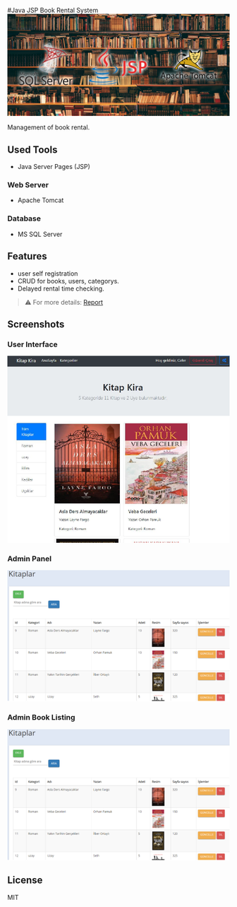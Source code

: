 #Java JSP Book Rental System
<img src="./images/banner.png"/>

Management of book rental.

## Used Tools
- Java Server Pages (JSP)
### Web Server
- Apache Tomcat
### Database
- MS SQL Server 

## Features
- user self registration
- CRUD for books, users, categorys.
- Delayed rental time checking.

> ⚠️ For more details: [Report](./report.pdf)

## Screenshots
### User Interface
<p align="center">
  <img src="./images/3.png"/> 
</p>

### Admin Panel
<p align="center">
  <img src="./images/2.png"/>
</p>

### Admin Book Listing 
<p align="center">
  <img src="./images/2.png"/>
</p>

## License
MIT
